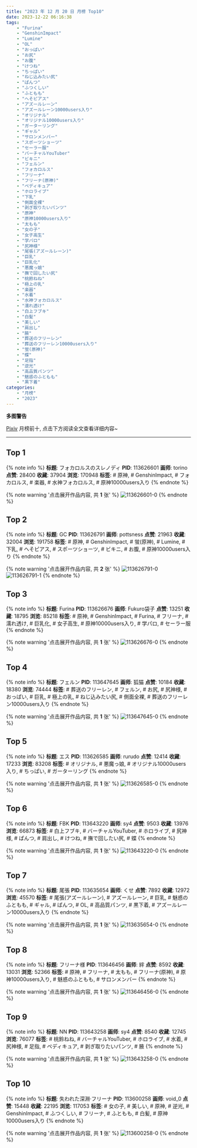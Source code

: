 ```yaml
---
title: "2023 年 12 月 20 日 月榜 Top10"
date: 2023-12-22 06:16:38
tags:
    - "Furina"
    - "GenshinImpact"
    - "Lumine"
    - "OL"
    - "おっぱい"
    - "お尻"
    - "お腹"
    - "けつね"
    - "ちっぱい"
    - "ねじ込みたい尻"
    - "ぱんつ"
    - "ふつくしい"
    - "ふともも"
    - "へそピアス"
    - "アズールレーン"
    - "アズールレーン10000users入り"
    - "オリジナル"
    - "オリジナル10000users入り"
    - "ガーターリング"
    - "ギャル"
    - "サロンメンバー"
    - "スポーツショーツ"
    - "セーラー服"
    - "バーチャルYouTuber"
    - "ビキニ"
    - "フェルン"
    - "フォカロルス"
    - "フリーナ"
    - "フリーナ(原神)"
    - "ペディキュア"
    - "ホロライブ"
    - "下乳"
    - "側面全裸"
    - "剥ぎ取りたいパンツ"
    - "原神"
    - "原神10000users入り"
    - "太もも"
    - "女の子"
    - "女子高生"
    - "学パロ"
    - "尻神様"
    - "尾張(アズールレーン)"
    - "巨乳"
    - "巨乳化"
    - "悪魔っ娘"
    - "撫で回したい尻"
    - "桃鈴ねね"
    - "極上の乳"
    - "楽器"
    - "水着"
    - "水神フォカロルス"
    - "濡れ透け"
    - "白上フブキ"
    - "白髪"
    - "美しい"
    - "肩出し"
    - "腋"
    - "葬送のフリーレン"
    - "葬送のフリーレン10000users入り"
    - "蛍(原神)"
    - "蝶"
    - "足指"
    - "逆光"
    - "高品質パンツ"
    - "魅惑のふともも"
    - "黒下着"
categories:
    - "月榜"
    - "2023"
---
```


<i class="fa fa-triangle-exclamation"></i>**多图警告**<i class="fa fa-triangle-exclamation"></i>

[Pixiv](https://www.pixiv.net/) 月榜前十, 点击下方阅读全文查看详细内容~

<!-- more -->

---

## Top 1

{% note info %}
**标题**: フォカロルスのスレノディ
**PID**: 113626601 **画师**: torino
**点赞**: 28400 **收藏**: 37904 **浏览**: 170948
**标签**: # 原神, # GenshinImpact, # フォカロルス, # 楽器, # 水神フォカロルス, # 原神10000users入り
{% endnote %}

{% note warning '点击展开作品内容, 共 **1** 张' %}
![113626601-0](https://i.pixiv.re/img-original/img/2023/11/23/00/00/17/113626601_p0.jpg)
{% endnote %}

## Top 2

{% note info %}
**标题**: GC
**PID**: 113626791 **画师**: pottsness
**点赞**: 21963 **收藏**: 32004 **浏览**: 191758
**标签**: # 原神, # GenshinImpact, # 蛍(原神), # Lumine, # 下乳, # へそピアス, # スポーツショーツ, # ビキニ, # お腹, # 原神10000users入り
{% endnote %}

{% note warning '点击展开作品内容, 共 **2** 张' %}
![113626791-0](https://i.pixiv.re/img-original/img/2023/11/23/00/01/14/113626791_p0.jpg)
![113626791-1](https://i.pixiv.re/img-original/img/2023/11/23/00/01/14/113626791_p1.jpg)
{% endnote %}

## Top 3

{% note info %}
**标题**: Furina
**PID**: 113626676 **画师**: Fukuro袋子
**点赞**: 13251 **收藏**: 18795 **浏览**: 85218
**标签**: # 原神, # GenshinImpact, # Furina, # フリーナ, # 濡れ透け, # 巨乳化, # 女子高生, # 原神10000users入り, # 学パロ, # セーラー服
{% endnote %}

{% note warning '点击展开作品内容, 共 **1** 张' %}
![113626676-0](https://i.pixiv.re/img-original/img/2023/11/23/00/00/34/113626676_p0.jpg)
{% endnote %}

## Top 4

{% note info %}
**标题**: フェルン
**PID**: 113647645 **画师**: 狐猫
**点赞**: 10184 **收藏**: 18380 **浏览**: 74444
**标签**: # 葬送のフリーレン, # フェルン, # お尻, # 尻神様, # おっぱい, # 巨乳, # 極上の乳, # ねじ込みたい尻, # 側面全裸, # 葬送のフリーレン10000users入り
{% endnote %}

{% note warning '点击展开作品内容, 共 **1** 张' %}
![113647645-0](https://i.pixiv.re/img-original/img/2023/11/23/20/00/12/113647645_p0.jpg)
{% endnote %}

## Top 5

{% note info %}
**标题**: エス
**PID**: 113626585 **画师**: rurudo
**点赞**: 12414 **收藏**: 17233 **浏览**: 83208
**标签**: # オリジナル, # 悪魔っ娘, # オリジナル10000users入り, # ちっぱい, # ガーターリング
{% endnote %}

{% note warning '点击展开作品内容, 共 **1** 张' %}
![113626585-0](https://i.pixiv.re/img-original/img/2023/11/23/00/00/14/113626585_p0.png)
{% endnote %}

## Top 6

{% note info %}
**标题**: FBK
**PID**: 113643220 **画师**: sy4
**点赞**: 9503 **收藏**: 13976 **浏览**: 66873
**标签**: # 白上フブキ, # バーチャルYouTuber, # ホロライブ, # 尻神様, # ぱんつ, # 肩出し, # けつね, # 撫で回したい尻, # 蝶
{% endnote %}

{% note warning '点击展开作品内容, 共 **1** 张' %}
![113643220-0](https://i.pixiv.re/img-original/img/2023/11/23/17/03/21/113643220_p0.png)
{% endnote %}

## Top 7

{% note info %}
**标题**: 尾張
**PID**: 113635654 **画师**: くせ
**点赞**: 7892 **收藏**: 12972 **浏览**: 45570
**标签**: # 尾張(アズールレーン), # アズールレーン, # 巨乳, # 魅惑のふともも, # ギャル, # ぱんつ, # OL, # 高品質パンツ, # 黒下着, # アズールレーン10000users入り
{% endnote %}

{% note warning '点击展开作品内容, 共 **1** 张' %}
![113635654-0](https://i.pixiv.re/img-original/img/2023/11/23/10/00/03/113635654_p0.png)
{% endnote %}

## Top 8

{% note info %}
**标题**: フリーナ様
**PID**: 113646456 **画师**: 絆
**点赞**: 8592 **收藏**: 13031 **浏览**: 52366
**标签**: # 原神, # フリーナ, # 太もも, # フリーナ(原神), # 原神10000users入り, # 魅惑のふともも, # サロンメンバー
{% endnote %}

{% note warning '点击展开作品内容, 共 **1** 张' %}
![113646456-0](https://i.pixiv.re/img-original/img/2023/11/23/19/15/20/113646456_p0.jpg)
{% endnote %}

## Top 9

{% note info %}
**标题**: NN
**PID**: 113643258 **画师**: sy4
**点赞**: 8540 **收藏**: 12745 **浏览**: 76077
**标签**: # 桃鈴ねね, # バーチャルYouTuber, # ホロライブ, # 水着, # 尻神様, # 足指, # ペディキュア, # 剥ぎ取りたいパンツ, # 腋
{% endnote %}

{% note warning '点击展开作品内容, 共 **1** 张' %}
![113643258-0](https://i.pixiv.re/img-original/img/2023/11/23/17/04/45/113643258_p0.png)
{% endnote %}

## Top 10

{% note info %}
**标题**: 失われた深淵·フリーナ
**PID**: 113600258 **画师**: void_0
**点赞**: 15448 **收藏**: 22195 **浏览**: 117053
**标签**: # 女の子, # 美しい, # 原神, # 逆光, # GenshinImpact, # ふつくしい, # フリーナ, # ふともも, # 白髪, # 原神10000users入り
{% endnote %}

{% note warning '点击展开作品内容, 共 **1** 张' %}
![113600258-0](https://i.pixiv.re/img-original/img/2023/11/22/00/00/16/113600258_p0.jpg)
{% endnote %}
